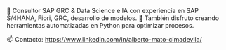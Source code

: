 🔹 Consultor SAP GRC & Data Science e IA con experiencia en SAP S/4HANA, Fiori, GRC, desarrollo de modelos.
🔹 También disfruto creando herramientas automatizadas en Python para optimizar procesos.

📫 Contacto: https://www.linkedin.com/in/alberto-mato-cimadevila/
